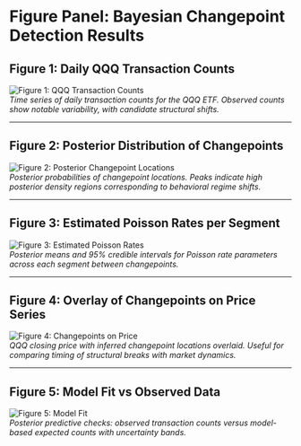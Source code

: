 # Figure Panel: Bayesian Changepoint Detection Results

## Figure 1: Daily QQQ Transaction Counts
![Figure 1: QQQ Transaction Counts](figures/figure1_transaction_counts.png)  
*Time series of daily transaction counts for the QQQ ETF. Observed counts show notable variability, with candidate structural shifts.*

---

## Figure 2: Posterior Distribution of Changepoints
![Figure 2: Posterior Changepoint Locations](figures/figure2_changepoints_posterior.png)  
*Posterior probabilities of changepoint locations. Peaks indicate high posterior density regions corresponding to behavioral regime shifts.*

---

## Figure 3: Estimated Poisson Rates per Segment
![Figure 3: Estimated Poisson Rates](figures/figure3_lambda_segments.png)  
*Posterior means and 95% credible intervals for Poisson rate parameters across each segment between changepoints.*

---

## Figure 4: Overlay of Changepoints on Price Series
![Figure 4: Changepoints on Price](figures/figure4_price_overlay.png)  
*QQQ closing price with inferred changepoint locations overlaid. Useful for comparing timing of structural breaks with market dynamics.*

---

## Figure 5: Model Fit vs Observed Data
![Figure 5: Model Fit](figures/figure5_model_fit.png)  
*Posterior predictive checks: observed transaction counts versus model-based expected counts with uncertainty bands.*


